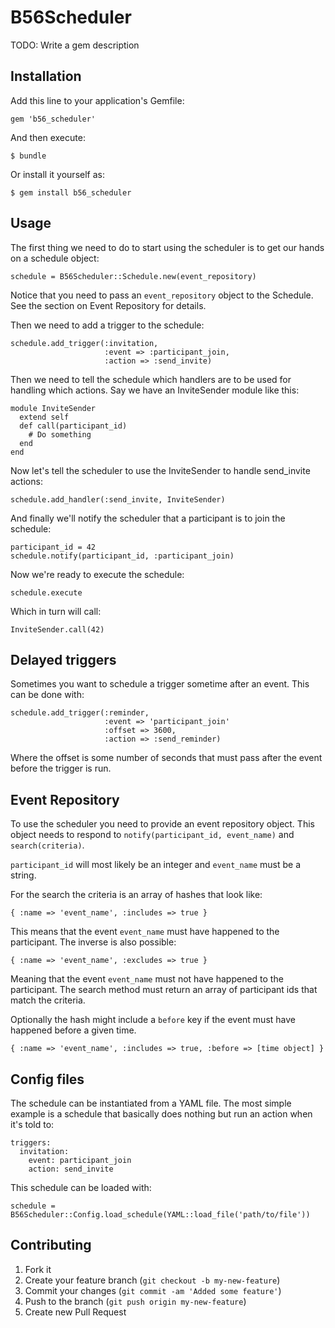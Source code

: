 # B56Scheduler

TODO: Write a gem description

## Installation

Add this line to your application's Gemfile:

    gem 'b56_scheduler'

And then execute:

    $ bundle

Or install it yourself as:

    $ gem install b56_scheduler

## Usage

The first thing we need to do to start using the scheduler is to get our hands
on a schedule object:

    schedule = B56Scheduler::Schedule.new(event_repository)

Notice that you need to pass an `event_repository` object to the Schedule. See
the section on Event Repository for details.

Then we need to add a trigger to the schedule:

    schedule.add_trigger(:invitation,
                         :event => :participant_join,
                         :action => :send_invite)

Then we need to tell the schedule which handlers are to be used for handling
which actions. Say we have an InviteSender module like this:

    module InviteSender
      extend self
      def call(participant_id)
        # Do something
      end
    end

Now let's tell the scheduler to use the InviteSender to handle send\_invite
actions:

    schedule.add_handler(:send_invite, InviteSender)

And finally we'll notify the scheduler that a participant is to join the
schedule:

    participant_id = 42
    schedule.notify(participant_id, :participant_join)

Now we're ready to execute the schedule:

    schedule.execute

Which in turn will call:

    InviteSender.call(42)

## Delayed triggers

Sometimes you want to schedule a trigger sometime after an event. This can be
done with:

    schedule.add_trigger(:reminder,
                         :event => 'participant_join'
                         :offset => 3600,
                         :action => :send_reminder)

Where the offset is some number of seconds that must pass after the event
before the trigger is run.

## Event Repository

To use the scheduler you need to provide an event repository object. This
object needs to respond to `notify(participant_id, event_name)` and
`search(criteria)`.

`participant_id` will most likely be an integer and `event_name` must be a
string.

For the search the criteria is an array of hashes that look like:

    { :name => 'event_name', :includes => true }

This means that the event `event_name` must have happened to the participant.
The inverse is also possible:

    { :name => 'event_name', :excludes => true }

Meaning that the event `event_name` must not have happened to the participant.
The search method must return an array of participant ids that match the
criteria.

Optionally the hash might include a `before` key if the event must have
happened before a given time.

    { :name => 'event_name', :includes => true, :before => [time object] }

## Config files

The schedule can be instantiated from a YAML file. The most simple
example is a schedule that basically does nothing but run an action when it's
told to:

    triggers:
      invitation:
        event: participant_join
        action: send_invite

This schedule can be loaded with:

    schedule = B56Scheduler::Config.load_schedule(YAML::load_file('path/to/file'))

## Contributing

1. Fork it
2. Create your feature branch (`git checkout -b my-new-feature`)
3. Commit your changes (`git commit -am 'Added some feature'`)
4. Push to the branch (`git push origin my-new-feature`)
5. Create new Pull Request
